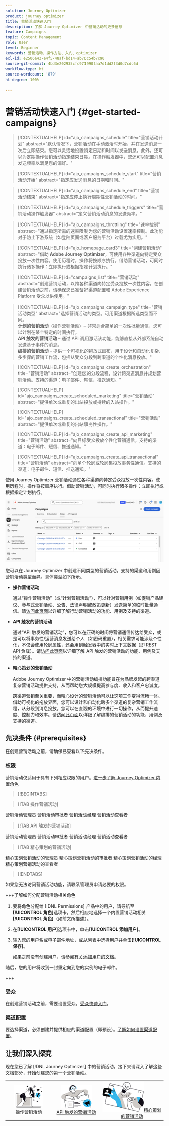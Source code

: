```yaml
---
solution: Journey Optimizer
product: journey optimizer
title: 营销活动快速入门
description: 了解 Journey Optimizer 中营销活动的更多信息
feature: Campaigns
topic: Content Management
role: User
level: Beginner
keywords: 营销活动、操作方法、入门、optimizer
exl-id: e2506a43-e4f5-48af-bd14-ab76c54b7c90
source-git-commit: 4bd3e202935cfc971990faa7d1dd2f3d0d7cdc6d
workflow-type: ht
source-wordcount: '879'
ht-degree: 100%

---
```


# 营销活动快速入门 {#get-started-campaigns}

>[!CONTEXTUALHELP]
>id="ajo_campaigns_schedule"
>title="营销活动计划"
>abstract="默认情况下，营销活动在手动激活时开始，并在发送消息一次后立即结束。您可以灵活地设置特定日期和时间以发送消息。此外，还可以为定期操作营销活动指定结束日期。在操作触发器中，您还可以配置消息发送频率以满足您的偏好。"

>[!CONTEXTUALHELP]
>id="ajo_campaigns_schedule_start"
>title="营销活动开始"
>abstract="指定应发送消息的日期和时间。"

>[!CONTEXTUALHELP]
>id="ajo_campaigns_schedule_end"
>title="营销活动结束"
>abstract="指定应停止执行周期性营销活动的时间。"

>[!CONTEXTUALHELP]
>id="ajo_campaigns_schedule_triggers"
>title="营销活动操作触发器"
>abstract="定义营销活动消息的发送频率。"

>[!CONTEXTUALHELP]
>id="ajo_campaigns_throttling"
>title="速率控制"
>abstract="通过指定所需的速率限制为您的营销活动设置速率控制。此功能对于防止下游系统（如登陆页面或客户服务平台）过载尤为实用。"

>[!CONTEXTUALHELP]
>id="ajo_homepage_card3"
>title="创建营销活动"
>abstract="借助 **Adobe Journey Optimizer**，可使用各种渠道向特定受众投放一次性内容。使用历程时，操作将按顺序执行。借助营销活动，可同时执行诸多操作：立即执行或根据指定计划执行。"

>[!CONTEXTUALHELP]
>id="campaigns_list"
>title="营销活动"
>abstract="创建营销活动，以跨各种渠道向特定受众投放一次性内容。在创建营销活动之前，请确保您已准备好渠道配置和 Adobe Experience Platform 受众以供使用。"

>[!CONTEXTUALHELP]
>id="ajo_campaigns_campaign_type"
>title="营销活动类型"
>abstract="选择营销活动的类型。可用渠道根据所选类型而不同。<br>**计划的营销活动**（操作营销活动）– 非常适合简单的一次性批量通信，您可以计划在某个特定的时间执行。<br>**API 触发的营销活动** – 通过 API 调用激活该功能，能够直接从外部系统自动发送基于事件的消息。<br>**编排的营销活动** – 提供一个可视化的拖放式画布，用于设计和自动化复杂、多步骤的营销工作流，包括从受众分段到跨渠道的个性化消息投放。"

>[!CONTEXTUALHELP]
>id="ajo_campaigns_create_orchestration"
>title="营销活动"
>abstract="创建您的分段流程，设计跨渠道消息并规划营销活动。支持的渠道：电子邮件、短信、推送通知。"

>[!CONTEXTUALHELP]
>id="ajo_campaigns_create_scheduled_marketing"
>title="营销活动"
>abstract="提供单次或重复的出站投放或持续的入站操作。"

>[!CONTEXTUALHELP]
>id="ajo_campaigns_create_scheduled_transactional"
>title="营销活动"
>abstract="提供单次或重复的出站事务性操作。"

>[!CONTEXTUALHELP]
>id="ajo_campaigns_create_api_marketing"
>title="营销活动"
>abstract="向目标受众投放个性化营销通信。支持的渠道：电子邮件、短信、推送通知。"

>[!CONTEXTUALHELP]
>id="ajo_campaigns_create_api_transactional"
>title="营销活动"
>abstract="向单个轮廓或轮廓集投放事务性通信。支持的渠道：电子邮件、短信、推送通知。"

使用 Journey Optimizer 营销活动通过各种渠道向特定受众投放一次性内容。使用历程时，操作将按顺序执行。借助营销活动，可同时执行诸多操作：立即执行或根据指定计划执行。

![](assets/gs-campaigns.png)

您可以在 Journey Optimizer 中创建不同类型的营销活动。支持的渠道和用例因营销活动类型而异。具体类型如下所示。

* **操作营销活动**

  通过“操作营销活动”（或“计划营销活动”），可以针对营销用例（如促销产品建议、参与式营销活动、公告、法律声明或政策更新）发送简单的临时批量通信。请[访问此页面](create-campaign.md)以详细了解行动营销活动的功能、用例及支持的渠道。

* **API 触发的营销活动**

  通过“API 触发的营销活动”，您可以在正确的时间将营销通信传达给受众，或是可以将事务性/运营消息发送给个人（如密码重置），相关需求可能涉及个性化，不仅会使用轮廓属性，还会用到触发器中的实时上下文数据（即 REST API 负载）。请[访问此页面](api-triggered-campaigns.md)以详细了解 API 触发的营销活动的功能、用例及支持的渠道。

* **精心策划的营销活动**

  Adobe Journey Optimizer 中的营销活动编排功能旨在为品牌发起的跨渠道复杂营销活动提供支持，从而帮助您大规模提高参与度、收入和客户忠诚度。

  跨渠道营销至关重要，而精心设计的营销活动可以让这项工作变得流畅一体。借助可视化的拖放界面，您可以设计和自动化跨多个渠道的复杂营销工作流程，从分段到消息投放。您可以在直观的环境中进行一切操作，从而提升速度、控制力和效率。请[访问此页面](../orchestrated/gs-orchestrated-campaigns.md)以详细了解编排的营销活动的功能、用例及支持的渠道。

## 先决条件 {#prerequisites}

在创建营销活动之前，请确保已查看以下先决条件。

### 权限

营销活动仅适用于具有下列相应权限的用户。[进一步了解 Journey Optimizer 内置角色](../administration/ootb-product-profiles.md)

>[!BEGINTABS]

>[!TAB 操作营销活动]

营销活动管理员
营销活动审批者
营销活动经理
营销活动查看者

>[!TAB API 触发的营销活动]

营销活动管理员
营销活动审批者
营销活动经理
营销活动查看者

>[!TAB 精心策划的营销活动]

精心策划营销活动的管理员
精心策划营销活动的审批者
精心策划营销活动的经理
精心策划营销活动的查看者

>[!ENDTABS]

如果您无法访问营销活动功能，请联系管理员申请必要的权限。

+++了解如何分配营销活动相关角色

1. 要将角色分配给 [!DNL Permissions] 产品中的用户，请导航至&#x200B;**[!UICONTROL 角色]**&#x200B;选项卡，然后相应地选择一个内置营销活动相关&#x200B;**[!UICONTROL 角色]**（如前文所描述）。

1. 在&#x200B;**[!UICONTROL 用户]**&#x200B;选项卡中，单击&#x200B;**[!UICONTROL 添加用户]**。

1. 输入您的用户名或电子邮件地址，或从列表中选择用户并单击&#x200B;**[!UICONTROL 保存]**。

   如果之前没有创建用户，请参阅[有关添加用户的文档](https://experienceleague.adobe.com/zh-hans/docs/experience-platform/access-control/ui/users)。

随后，您的用户将收到一封重定向到您的实例的电子邮件。

+++

### 受众

在创建营销活动之前，需要设置受众。[受众快速入门](../audience/about-audiences.md)。

### 渠道配置

要选择渠道，必须创建并提供相应的渠道配置（即预设）。[了解如何设置渠道配置](../configuration/channel-surfaces.md)。

## 让我们深入探究

现在您已了解 [!DNL Journey Optimizer] 中的营销活动，接下来请深入了解这些文档部分，开始创建您的第一个营销活动。

<table style="table-layout:fixed"><tr style="border: 0; text-align: center;">
<td><a href="create-campaign.md"><img width="70%" alt="操作营销活动" src="assets/do-not-localize/gs-action-campaign.png"></a><br/><a href="create-campaign.md">操作营销活动</a></td>
<td><a href="api-triggered-campaigns.md"><img width="70%" alt="短信" src="assets/do-not-localize/gs-api-triggered-campaign.png"></a><br/><a href="api-triggered-campaigns.md">API 触发的营销活动</a></td>
<td><a href="../orchestrated/gs-orchestrated-campaigns.md"><img width="70%" alt="推送" src="assets/do-not-localize/gs-orchestrated-campaign.png"></a><a href="../orchestrated/gs-orchestrated-campaigns.md">精心策划的营销活动</a></td>
</tr></table>

